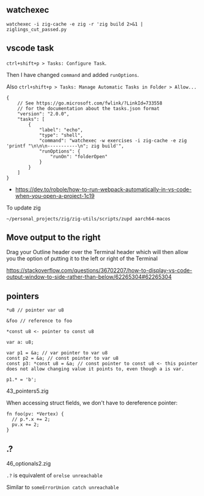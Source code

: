 ## watchexec

`watchexec -i zig-cache -e zig -r 'zig build 2>&1 | ziglings_cut_passed.py`

## vscode task

`ctrl+shift+p > Tasks: Configure Task`.

Then I have changed `command` and added `runOptions`.

Also `ctrl+shift+p > Tasks: Manage Automatic Tasks in Folder > Allow...`

```
{
    // See https://go.microsoft.com/fwlink/?LinkId=733558
    // for the documentation about the tasks.json format
    "version": "2.0.0",
    "tasks": [
        {
            "label": "echo",
            "type": "shell",
            "command": "watchexec -w exercises -i zig-cache -e zig 'printf "\n\n\n-----------\n"; zig build'",
            "runOptions": {
                "runOn": "folderOpen"
            }
        }
    ]
}
```

- https://dev.to/robole/how-to-run-webpack-automatically-in-vs-code-when-you-open-a-project-1c19

To update zig

`~/personal_projects/zig/zig-utils/scripts/zupd aarch64-macos`

## Move output to the right

Drag your Outline header over the Terminal header which will then allow you the option of putting it to the left or right of the Terminal

https://stackoverflow.com/questions/36702207/how-to-display-vs-code-output-window-to-side-rather-than-below/62265304#62265304

## pointers

```zig
*u8 // pointer var u8

&foo // reference to foo

*const u8 <- pointer to const u8

var a: u8;

var p1 = &a; // var pointer to var u8
const p2 = &a; // const pointer to var u8
const p3: *const u8 = &a; // const pointer to const u8 <- this pointer does not allow changing value it points to, even though a is var.

p1.* = 'b';
```

43_pointers5.zig

When accessing struct fields, we don't have to dereference pointer:

```zig
fn foo(pv: *Vertex) {
  // p.*.x += 2;
  pv.x += 2;
}
```

## .?

46_optionals2.zig

`.?` is equivalent of `orelse unreachable`

Similar to `someErrorUnion catch unreachable`
